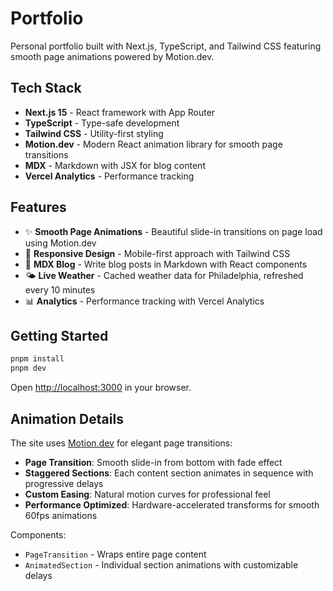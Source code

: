 # Portfolio

Personal portfolio built with Next.js, TypeScript, and Tailwind CSS featuring smooth page animations powered by Motion.dev.

## Tech Stack

- **Next.js 15** - React framework with App Router
- **TypeScript** - Type-safe development
- **Tailwind CSS** - Utility-first styling
- **Motion.dev** - Modern React animation library for smooth page transitions
- **MDX** - Markdown with JSX for blog content
- **Vercel Analytics** - Performance tracking

## Features

- ✨ **Smooth Page Animations** - Beautiful slide-in transitions on page load using Motion.dev
- 📱 **Responsive Design** - Mobile-first approach with Tailwind CSS
- 📝 **MDX Blog** - Write blog posts in Markdown with React components
- 🌤️ **Live Weather** - Cached weather data for Philadelphia, refreshed every 10 minutes
- 📊 **Analytics** - Performance tracking with Vercel Analytics

## Getting Started

```bash
pnpm install
pnpm dev
```

Open [http://localhost:3000](http://localhost:3000) in your browser.

## Animation Details

The site uses [Motion.dev](https://motion.dev/docs/react-animation) for elegant page transitions:

- **Page Transition**: Smooth slide-in from bottom with fade effect
- **Staggered Sections**: Each content section animates in sequence with progressive delays
- **Custom Easing**: Natural motion curves for professional feel
- **Performance Optimized**: Hardware-accelerated transforms for smooth 60fps animations

Components:
- `PageTransition` - Wraps entire page content
- `AnimatedSection` - Individual section animations with customizable delays 